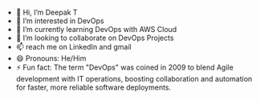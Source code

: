 - 👋 Hi, I’m Deepak T
- 👀 I’m interested in DevOps 
- 🌱 I’m currently learning DevOps with AWS Cloud 
- 💞️ I’m looking to collaborate on DevOps Projects 
- 📫 reach me on LinkedIn and gmail
- 😄 Pronouns: He/Him
- ⚡ Fun fact: The term "DevOps" was coined in 2009 to blend Agile development with IT operations, boosting collaboration and automation for faster, more reliable software deployments.

<!---
Deeps30krish/Deeps30krish is a ✨ special ✨ repository because its `README.md` (this file) appears on your GitHub profile.
You can click the Preview link to take a look at your changes.
--->
